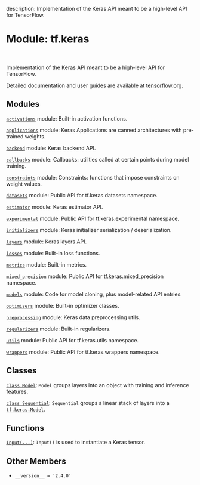 description: Implementation of the Keras API meant to be a high-level API for TensorFlow.

<div itemscope itemtype="http://developers.google.com/ReferenceObject">
<meta itemprop="name" content="tf.keras" />
<meta itemprop="path" content="Stable" />
<meta itemprop="property" content="__version__"/>
</div>

# Module: tf.keras

<!-- Insert buttons and diff -->

<table class="tfo-notebook-buttons tfo-api nocontent" align="left">

</table>



Implementation of the Keras API meant to be a high-level API for TensorFlow.


Detailed documentation and user guides are available at
[tensorflow.org](https://www.tensorflow.org/guide/keras).

## Modules

[`activations`](../tf/keras/activations.md) module: Built-in activation functions.

[`applications`](../tf/keras/applications.md) module: Keras Applications are canned architectures with pre-trained weights.

[`backend`](../tf/keras/backend.md) module: Keras backend API.

[`callbacks`](../tf/keras/callbacks.md) module: Callbacks: utilities called at certain points during model training.

[`constraints`](../tf/keras/constraints.md) module: Constraints: functions that impose constraints on weight values.

[`datasets`](../tf/keras/datasets.md) module: Public API for tf.keras.datasets namespace.

[`estimator`](../tf/keras/estimator.md) module: Keras estimator API.

[`experimental`](../tf/keras/experimental.md) module: Public API for tf.keras.experimental namespace.

[`initializers`](../tf/keras/initializers.md) module: Keras initializer serialization / deserialization.

[`layers`](../tf/keras/layers.md) module: Keras layers API.

[`losses`](../tf/keras/losses.md) module: Built-in loss functions.

[`metrics`](../tf/keras/metrics.md) module: Built-in metrics.

[`mixed_precision`](../tf/keras/mixed_precision.md) module: Public API for tf.keras.mixed_precision namespace.

[`models`](../tf/keras/models.md) module: Code for model cloning, plus model-related API entries.

[`optimizers`](../tf/keras/optimizers.md) module: Built-in optimizer classes.

[`preprocessing`](../tf/keras/preprocessing.md) module: Keras data preprocessing utils.

[`regularizers`](../tf/keras/regularizers.md) module: Built-in regularizers.

[`utils`](../tf/keras/utils.md) module: Public API for tf.keras.utils namespace.

[`wrappers`](../tf/keras/wrappers.md) module: Public API for tf.keras.wrappers namespace.

## Classes

[`class Model`](../tf/keras/Model.md): `Model` groups layers into an object with training and inference features.

[`class Sequential`](../tf/keras/Sequential.md): `Sequential` groups a linear stack of layers into a <a href="../tf/keras/Model.md"><code>tf.keras.Model</code></a>.

## Functions

[`Input(...)`](../tf/keras/Input.md): `Input()` is used to instantiate a Keras tensor.

## Other Members

* `__version__ = '2.4.0'` <a id="__version__"></a>
